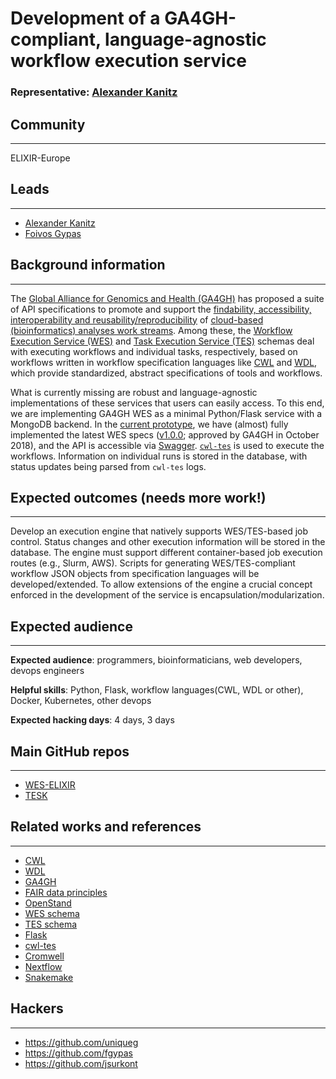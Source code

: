 # Development of a GA4GH-compliant, language-agnostic workflow execution service

### Representative: [Alexander Kanitz](https://github.com/uniqueg)

## Community
---

ELIXIR-Europe

## Leads
---
- [Alexander Kanitz](https://github.com/uniqueg)
- [Foivos Gypas](https://github.com/fgypas)

## Background information
---
The [Global Alliance for Genomics and Health (GA4GH)](https://www.ga4gh.org/) has proposed a suite of API specifications to promote and support the [findability, accessibility, interoperability and reusability/reproducibility](https://www.force11.org/group/fairgroup/fairprinciples) of [cloud-based (bioinformatics) analyses work streams](https://github.com/ga4gh/wiki/wiki). Among these, the [Workflow Execution Service (WES)](https://github.com/ga4gh/workflow-execution-service-schemas/tree/develop) and [Task Execution Service (TES)](https://github.com/ga4gh/task-execution-schemas) schemas deal with executing workflows and individual tasks, respectively, based on workflows written in workflow specification languages like [CWL](https://github.com/common-workflow-language/common-workflow-language) and [WDL](https://software.broadinstitute.org/wdl/), which provide standardized, abstract specifications of tools and workflows.

What is currently missing are robust and language-agnostic implementations of these services that users can easily access. To this end, we are implementing GA4GH WES as a minimal Python/Flask service with a MongoDB backend. In the [current prototype](https://github.com/elixir-europe/WES-ELIXIR), we have (almost) fully implemented the latest WES specs ([v1.0.0](https://github.com/ga4gh/workflow-execution-service-schemas/blob/7f179319c5b1887a176ff40b2a03774e4ccd554d/openapi/workflow_execution_service.swagger.yaml); approved by GA4GH in October 2018), and the API is accessible via [Swagger](http://193.167.189.73:7777/ga4gh/wes/v1/ui/).  [`cwl-tes`](https://github.com/common-workflow-language/cwl-tes) is used to execute the workflows. Information on individual runs is stored in the database, with status updates being parsed from `cwl-tes` logs.

## Expected outcomes (needs more work!)
---
Develop an execution engine that natively supports WES/TES-based job control. Status changes and other execution information will be stored in the database. The engine must support different container-based job execution routes (e.g., Slurm, AWS). Scripts for generating WES/TES-compliant workflow JSON objects from specification languages will be developed/extended. To allow extensions of the engine a crucial concept enforced in the development of the service is encapsulation/modularization.

## Expected audience
---

**Expected audience**:
programmers, bioinformaticians, web developers, devops engineers

**Helpful skills**:
Python, Flask, workflow languages(CWL, WDL or other), Docker, Kubernetes, other devops

**Expected hacking days**: 4 days, 3 days

## Main GitHub repos
---
- [WES-ELIXIR](https://github.com/elixir-europe/WES-ELIXIR)
- [TESK](https://github.com/EMBL-EBI-TSI/TESK)

## Related works and references
---
- [CWL](https://github.com/common-workflow-language/common-workflow-language)
- [WDL](https://software.broadinstitute.org/wdl/)
- [GA4GH](https://www.ga4gh.org/)
- [FAIR data principles](https://www.force11.org/group/fairgroup/fairprinciples)
- [OpenStand](https://open-stand.org/)
- [WES schema](https://github.com/ga4gh/workflow-execution-service-schemas)
- [TES schema](https://github.com/ga4gh/task-execution-schemas)
- [Flask](http://flask.pocoo.org/)
- [cwl-tes](https://github.com/common-workflow-language/cwl-tes)
- [Cromwell](https://software.broadinstitute.org/wdl/)
- [Nextflow](https://www.nextflow.io/)
- [Snakemake](https://snakemake.readthedocs.io/en/stable/)

## Hackers
---
- https://github.com/uniqueg
- https://github.com/fgypas
- https://github.com/jsurkont
